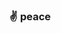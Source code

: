 ### :v: peace

<!--
**MaxMilton/MaxMilton** is a ✨ _special_ ✨ repository because its `README.md` (this file) appears on your GitHub profile.
-->
